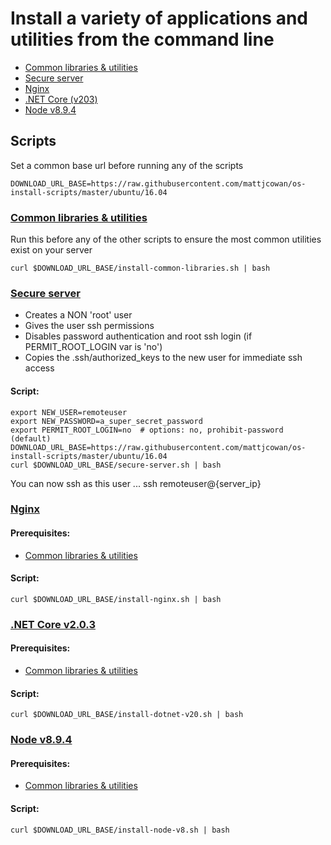 # Install a variety of applications and utilities from the command line

- [Common libraries & utilities](#common-libraries--utilities)
- [Secure server](#secure-server)
- [Nginx](#nginx)
- [.NET Core (v203)](#net-core-v203)
- [Node v8.9.4](#node-v894)

## Scripts

Set a common base url before running any of the scripts

```shell
DOWNLOAD_URL_BASE=https://raw.githubusercontent.com/mattjcowan/os-install-scripts/master/ubuntu/16.04
```
### [Common libraries & utilities](https://github.com/mattjcowan/os-install-scripts/blob/master/ubuntu/16.04/install-common-libraries.sh)

Run this before any of the other scripts to ensure the most common utilities exist on your server

```shell
curl $DOWNLOAD_URL_BASE/install-common-libraries.sh | bash
```

### [Secure server](https://github.com/mattjcowan/os-install-scripts/blob/master/ubuntu/16.04/secure-server.sh)

- Creates a NON 'root' user 
- Gives the user ssh permissions
- Disables password authentication and root ssh login (if PERMIT_ROOT_LOGIN var is 'no')
- Copies the .ssh/authorized_keys to the new user for immediate ssh access

#### Script:

```shell
export NEW_USER=remoteuser
export NEW_PASSWORD=a_super_secret_password
export PERMIT_ROOT_LOGIN=no  # options: no, prohibit-password (default)
DOWNLOAD_URL_BASE=https://raw.githubusercontent.com/mattjcowan/os-install-scripts/master/ubuntu/16.04
curl $DOWNLOAD_URL_BASE/secure-server.sh | bash
```

You can now ssh as this user ... ssh remoteuser@{server_ip}

### [Nginx](https://github.com/mattjcowan/os-install-scripts/blob/master/ubuntu/16.04/install-nginx.sh)

#### Prerequisites:

- [Common libraries & utilities](#common-libraries--utilities)

#### Script:

```shell
curl $DOWNLOAD_URL_BASE/install-nginx.sh | bash
```

### [.NET Core v2.0.3](https://github.com/mattjcowan/os-install-scripts/blob/master/ubuntu/16.04/install-dotnet-v20.sh)

#### Prerequisites:

- [Common libraries & utilities](#common-libraries--utilities)

#### Script:

```shell
curl $DOWNLOAD_URL_BASE/install-dotnet-v20.sh | bash
```

### [Node v8.9.4](https://github.com/mattjcowan/os-install-scripts/blob/master/ubuntu/16.04/install-node-v8.sh)

#### Prerequisites:

- [Common libraries & utilities](#common-libraries--utilities)

#### Script:

```shell
curl $DOWNLOAD_URL_BASE/install-node-v8.sh | bash
```
